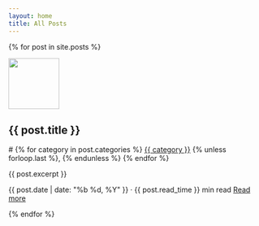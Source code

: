 ```yaml
---
layout: home
title: All Posts
---
```


{% for post in site.posts %}
<div class="project">
    <img src="{{ site.baseurl }}{{ post.image }}" width="100" height="100">
    <h2>{{ post.title }}</h2>
    <p class="pj_tag">#
        {% for category in post.categories %}
            <a class="pj_tag" href="{{ category | downcase }}.html">{{ category }}</a>
            {% unless forloop.last %}, {% endunless %}
        {% endfor %}
    </p>
    <p class="pj_desc">{{ post.excerpt }}</p>
    <p class="pj_date_and_read">{{ post.date | date: "%b %d, %Y" }} · {{ post.read_time }} min read 
        <span class="read-more"><a class="pj_page" href="{{ post.url }}" target="_blank">Read more</a></span>
    </p>
</div>
{% endfor %}